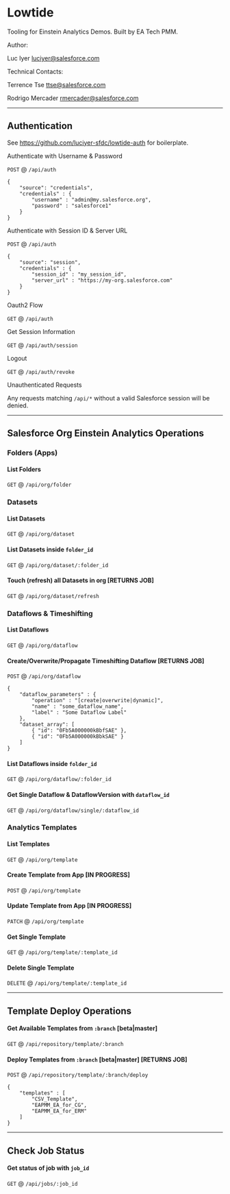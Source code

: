 # Lowtide

Tooling for Einstein Analytics Demos. Built by EA Tech PMM.

Author:

Luc Iyer <luciyer@salesforce.com>

Technical Contacts:

Terrence Tse <ttse@salesforce.com>

Rodrigo Mercader <rmercader@salesforce.com>

---

## Authentication

See https://github.com/luciyer-sfdc/lowtide-auth for boilerplate.

Authenticate with Username & Password

`POST` @ `/api/auth`

```
{
	"source": "credentials",
	"credentials" : {
		"username" : "admin@my.salesforce.org",
		"password" : "salesforce1"
	}
}
```

Authenticate with Session ID & Server URL

`POST` @ `/api/auth`

```
{
	"source": "session",
	"credentials" : {
		"session_id" : "my_session_id",
		"server_url" : "https://my-org.salesforce.com"
	}
}
```

Oauth2 Flow

`GET` @ `/api/auth`

Get Session Information

`GET` @ `/api/auth/session`

Logout

`GET` @ `/api/auth/revoke`

Unauthenticated Requests

Any requests matching `/api/*` without a valid Salesforce session will be denied.

---

## Salesforce Org Einstein Analytics Operations

### Folders (Apps)

#### List Folders

`GET` @ `/api/org/folder`

### Datasets

#### List Datasets

`GET` @ `/api/org/dataset`

#### List Datasets inside `folder_id`

`GET` @ `/api/org/dataset/:folder_id`

#### Touch (refresh) all Datasets in org [RETURNS JOB]

`GET` @ `/api/org/dataset/refresh`

### Dataflows & Timeshifting

#### List Dataflows

`GET` @ `/api/org/dataflow`

#### Create/Overwrite/Propagate Timeshifting Dataflow [RETURNS JOB]

`POST` @ `/api/org/dataflow`

```
{
    "dataflow_parameters" : {
        "operation" : "[create|overwrite|dynamic]",
        "name" : "some_dataflow_name",
        "label" : "Some Dataflow Label"
    },
    "dataset_array": [
        { "id": "0Fb5A000000kBbfSAE" },
        { "id": "0Fb5A000000kBbkSAE" }
    ]
}
```

#### List Dataflows inside `folder_id`

`GET` @ `/api/org/dataflow/:folder_id`

#### Get Single Dataflow & DataflowVersion with `dataflow_id`

`GET` @ `/api/org/dataflow/single/:dataflow_id`

### Analytics Templates

#### List Templates

`GET` @ `/api/org/template`

#### Create Template from App [IN PROGRESS]

`POST` @ `/api/org/template`

#### Update Template from App [IN PROGRESS]

`PATCH` @ `/api/org/template`

#### Get Single Template

`GET` @ `/api/org/template/:template_id`

#### Delete Single Template

`DELETE` @ `/api/org/template/:template_id`

---

## Template Deploy Operations

#### Get Available Templates from `:branch` [beta|master]

`GET` @ `/api/repository/template/:branch`

#### Deploy Templates from `:branch` [beta|master] [RETURNS JOB]

`POST` @ `/api/repository/template/:branch/deploy`

```
{
    "templates" : [
        "CSV_Template",
        "EAPMM_EA_for_CG",
        "EAPMM_EA_for_ERM"
    ]
}
```

---

## Check Job Status

#### Get status of job with `job_id`

`GET` @ `/api/jobs/:job_id`
